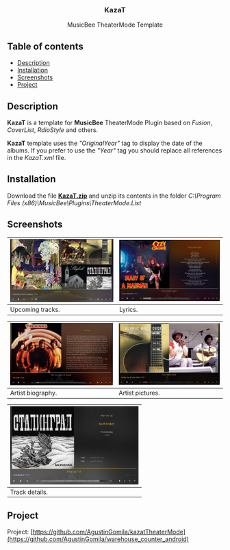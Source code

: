 <br/>
<p align="center">
<a href="https://github.com/AgustinGomila/kazatTheaterMode"></a>
<h3 align="center">KazaT</h3>
<p align="center">MusicBee TheaterMode Template<br/></p>

<!-- TABLE OF CONTENTS -->

## Table of contents

* [Description](#description)
* [Installation](#installation)
* [Screenshots](#screenshots)
* [Project](#project)

## Description

**KazaT** is a template for **MusicBee** TheaterMode Plugin based on *Fusion*, *CoverList*, *RdioStyle* and others.

**KazaT** template uses the *"OriginalYear"* tag to display the date of the albums. If you prefer to use the *"Year"*
tag you should
replace all references in the *KazaT.xml* file.

## Installation

Download the file **[KazaT.zip](KazaT.zip)** and unzip its contents in the folder
*C:\Program Files (x86)\MusicBee\Plugins\TheaterMode.List*

## Screenshots

| <img src="screenshots/4.jpg" alt="Upcoming tracks" width="300"/> | <img src="screenshots/2.jpg" alt="Lyrics" width="300"/> |
|------------------------------------------------------------------|---------------------------------------------------------|
| Upcoming tracks.                                                 | Lyrics.                                                 |

| <img src="screenshots/3.jpg" alt="Artist biography" width="300"/> | <img src="screenshots/5.jpg" alt="Artist pictures" width="300"/> |
|-------------------------------------------------------------------|------------------------------------------------------------------|
| Artist biography.                                                 | Artist pictures.                                                 |

| <img src="screenshots/1.jpg" alt="Track details" width="300"/> | 
|----------------------------------------------------------------|
| Track details.                                                 |

## Project

Project: [https://github.com/AgustinGomila/kazatTheaterMode](https://github.com/AgustinGomila/warehouse_counter_android)